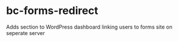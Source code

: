 # bc-forms-redirect
Adds section to WordPress dashboard linking users to forms site on seperate server
